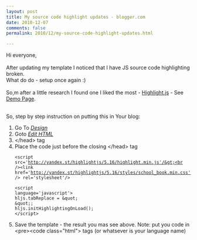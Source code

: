 ```yaml
---
layout: post
title: My source code highlight updates - blogger.com
date: 2010-12-07
comments: false
permalink: 2010/12/my-source-code-highlight-updates.html

---
```


Hi everyone,<br /><br />After updating my template I noticed that I have JS source code highlighting broken.<br />What do do - setup once again :)<br /><br />So,m after a little research I found one I liked the most - <a href="http://softwaremaniacs.org/soft/highlight/en/">Highlight.js</a> - See <a href="http://softwaremaniacs.org/media/soft/highlight/test.html">Demo Page</a>.<br /><div><br /></div><div>So, step by step instruction on putting this in Your blog:</div><div><ol><li>Go To <u><i>Design</i></u></li><li>Goto <u><i>Edit HTML</i></u></li><li>&lt;/head&gt; tag</li><li>Place the code just before the closing &lt;/head&gt; tag<br /><pre><code class="html">&lt;script src='http://yandex.st/highlightjs/5.16/highlight.min.js'/&gt;<br />&lt;link href='http://yandex.st/highlightjs/5.16/styles/school_book.min.css'<br />           rel='stylesheet'/&gt;<br /><br />&lt;script language='javascript'&gt;<br />hljs.tabReplace = &amp;quot;    &amp;quot;;<br />hljs.initHighlightingOnLoad();<br />&lt;/script&gt;<br /></code></pre></li><li>Save the template - the result you mas see above. Note: put you code in &lt;pre&gt;&lt;code class="html"&gt; tags (or whatsever is your language name)</li></ol></div>
